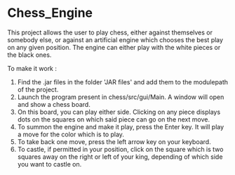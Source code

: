 # Chess_Engine
This project allows the user to play chess, either against themselves or somebody else, or against an artificial engine which chooses the best play on any given position. 
The engine can either play with the white pieces or the black ones. 

To make it work : 
1. Find the .jar files in the folder 'JAR files' and add them to the modulepath of the project. 
2. Launch the program present in chess/src/gui/Main. A window will open and show a chess board. 
3. On this board, you can play either side. Clicking on any piece displays dots on the squares on which said piece can go on the next move. 
4. To summon the engine and make it play, press the Enter key. It will play a move for the color which is to play. 
5. To take back one move, press the left arrow key on your keyboard. 
6. To castle, if permitted in your position, click on the square which is two squares away on the right or left of your king, depending of which side you want to castle on. 
